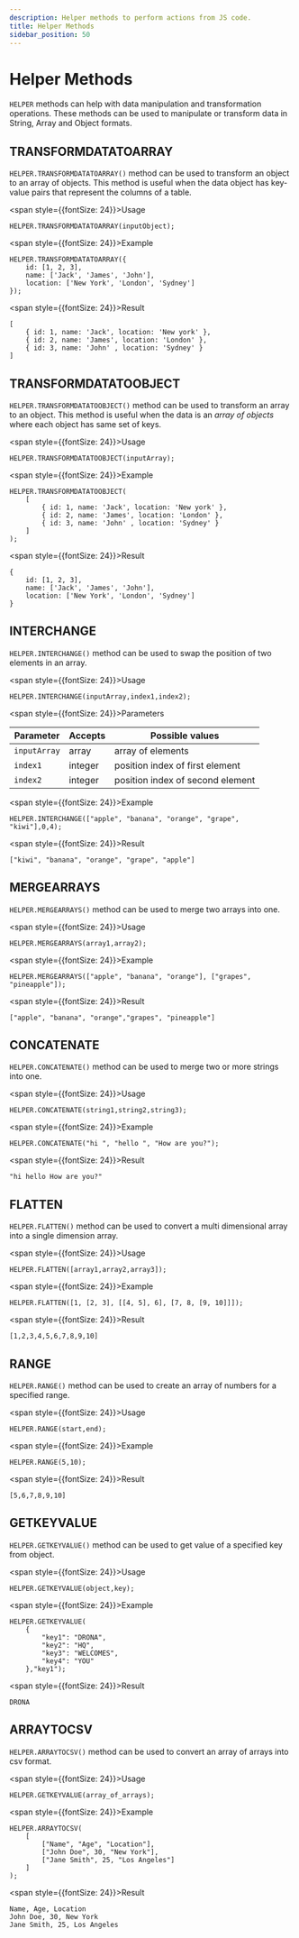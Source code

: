```yaml
---
description: Helper methods to perform actions from JS code.
title: Helper Methods
sidebar_position: 50
---
```


# Helper Methods

`HELPER` methods can help with data manipulation and transformation operations. These methods can be used to manipulate or transform data in String, Array and Object formats.

## TRANSFORMDATATOARRAY

`HELPER.TRANSFORMDATATOARRAY()` method can be used to transform an object to an array of objects. This method is useful when the data object has key-value pairs that represent the columns of a table. 


<span style={{fontSize: 24}}>Usage</span>

```
HELPER.TRANSFORMDATATOARRAY(inputObject);
```

<span style={{fontSize: 24}}>Example</span>

```
HELPER.TRANSFORMDATATOARRAY({
    id: [1, 2, 3],
    name: ['Jack', 'James', 'John'],
    location: ['New York', 'London', 'Sydney']
});
```

<span style={{fontSize: 24}}>Result</span>

```
[
    { id: 1, name: 'Jack', location: 'New york' },
    { id: 2, name: 'James', location: 'London' },
    { id: 3, name: 'John' , location: 'Sydney' }
]
```

## TRANSFORMDATATOOBJECT

`HELPER.TRANSFORMDATATOOBJECT()` method can be used to transform an array to an object. This method is useful when the data is an *array of objects* where each object has same set of keys.

<span style={{fontSize: 24}}>Usage</span>

```
HELPER.TRANSFORMDATATOOBJECT(inputArray);
```

<span style={{fontSize: 24}}>Example</span>

```
HELPER.TRANSFORMDATATOOBJECT(
    [
        { id: 1, name: 'Jack', location: 'New york' },
        { id: 2, name: 'James', location: 'London' },
        { id: 3, name: 'John' , location: 'Sydney' }
    ]
);
```

<span style={{fontSize: 24}}>Result</span>

```
{
    id: [1, 2, 3],
    name: ['Jack', 'James', 'John'],
    location: ['New York', 'London', 'Sydney']
}
```

## INTERCHANGE

`HELPER.INTERCHANGE()` method can be used to swap the position of two elements in an array.

<span style={{fontSize: 24}}>Usage</span>

```
HELPER.INTERCHANGE(inputArray,index1,index2);
```

<span style={{fontSize: 24}}>Parameters</span>

| Parameter   | Accepts | Possible values                                   |
|-------------|---------|---------------------------------------------------|
| `inputArray`| array  |  array of elements |
| `index1`| integer  | position index of first element  |
| `index2`| integer | position index of second element  |


<span style={{fontSize: 24}}>Example</span>

```
HELPER.INTERCHANGE(["apple", "banana", "orange", "grape", "kiwi"],0,4);
```

<span style={{fontSize: 24}}>Result</span>

```
["kiwi", "banana", "orange", "grape", "apple"]
```

## MERGEARRAYS

`HELPER.MERGEARRAYS()` method can be used to merge two arrays into one.

<span style={{fontSize: 24}}>Usage</span>

```	
HELPER.MERGEARRAYS(array1,array2);
```

<span style={{fontSize: 24}}>Example</span>

```	
HELPER.MERGEARRAYS(["apple", "banana", "orange"], ["grapes", "pineapple"]);
```

<span style={{fontSize: 24}}>Result</span>

```
["apple", "banana", "orange","grapes", "pineapple"]
```

## CONCATENATE

`HELPER.CONCATENATE()` method can be used to merge two or more strings into one.

<span style={{fontSize: 24}}>Usage</span>

```
HELPER.CONCATENATE(string1,string2,string3);
```

<span style={{fontSize: 24}}>Example</span>

```
HELPER.CONCATENATE("hi ", "hello ", "How are you?");
```

<span style={{fontSize: 24}}>Result</span>

```
"hi hello How are you?"
```

## FLATTEN

`HELPER.FLATTEN()` method can be used to convert a multi dimensional array into a single dimension array.

<span style={{fontSize: 24}}>Usage</span>

```
HELPER.FLATTEN([array1,array2,array3]);
```

<span style={{fontSize: 24}}>Example</span>

```	
HELPER.FLATTEN([1, [2, 3], [[4, 5], 6], [7, 8, [9, 10]]]);
```

<span style={{fontSize: 24}}>Result</span>

```
[1,2,3,4,5,6,7,8,9,10]
```

## RANGE

`HELPER.RANGE()` method can be used to create an array of numbers for a specified range.

<span style={{fontSize: 24}}>Usage</span>

```
HELPER.RANGE(start,end);
```

<span style={{fontSize: 24}}>Example</span>

```
HELPER.RANGE(5,10);
```

<span style={{fontSize: 24}}>Result</span>

```
[5,6,7,8,9,10]
```

## GETKEYVALUE

`HELPER.GETKEYVALUE()` method can be used to get value of a specified key from object.

<span style={{fontSize: 24}}>Usage</span>

```
HELPER.GETKEYVALUE(object,key);
```

<span style={{fontSize: 24}}>Example</span>

```
HELPER.GETKEYVALUE(
    {
        "key1": "DRONA",
        "key2": "HQ",
        "key3": "WELCOMES",
        "key4": "YOU"
    },"key1");

```

<span style={{fontSize: 24}}>Result</span>

```
DRONA
```

## ARRAYTOCSV

`HELPER.ARRAYTOCSV()` method can be used to convert an array of arrays into csv format.

<span style={{fontSize: 24}}>Usage</span>

```
HELPER.GETKEYVALUE(array_of_arrays);
```

<span style={{fontSize: 24}}>Example</span>

```
HELPER.ARRAYTOCSV(
    [
        ["Name", "Age", "Location"],
        ["John Doe", 30, "New York"],
        ["Jane Smith", 25, "Los Angeles"]
    ]      
);

```

<span style={{fontSize: 24}}>Result</span>

```
Name, Age, Location
John Doe, 30, New York
Jane Smith, 25, Los Angeles
```
